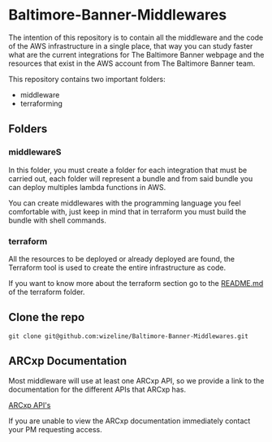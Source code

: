 # Baltimore-Banner-Middlewares

The intention of this repository is to contain all the middleware and the code 
of the AWS infrastructure in a single place, that way you can study faster what
are the current integrations for The Baltimore Banner webpage and the resources that 
exist in the AWS account from The Baltimore Banner team.

This repository contains two important folders:

- middleware
- terraforming

## Folders

### middlewareS

In this folder, you must create a folder for each integration that must be 
carried out, each folder will represent a bundle and from said bundle you can
deploy multiples lambda functions in AWS.

You can create middlewares with the programming language you feel comfortable 
with, just keep in mind that in terraform you must build the bundle with 
shell commands.

### terraform

All the resources to be deployed or already deployed are found, the Terraform 
tool is used to create the entire infrastructure as code.

If you want to know more about the terraform section go to the 
[README.md](terraform/README.md) of the terraform folder.

## Clone the repo

`git clone git@github.com:wizeline/Baltimore-Banner-Middlewares.git`

## ARCxp Documentation

Most middleware will use at least one ARCxp API, so we provide a link to the 
documentation for the different APIs that ARCxp has.

[ARCxp API's](https://baltimorebanner.arcpublishing.com/alc/arc-products/developer/user-documentation/api-documentation-index/)

If you are unable to view the ARCxp documentation immediately contact your PM 
requesting access.
